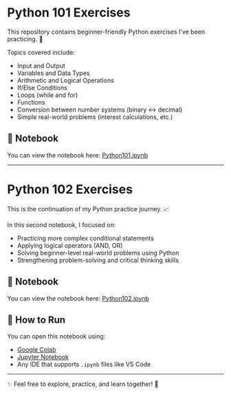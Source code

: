 # Python 101 Exercises

This repository contains beginner-friendly Python exercises I've been practicing. 🐍

Topics covered include:

- Input and Output
- Variables and Data Types
- Arithmetic and Logical Operations
- If/Else Conditions
- Loops (while and for)
- Functions
- Conversion between number systems (binary ↔ decimal)
- Simple real-world problems (interest calculations, etc.)

## 📓 Notebook

You can view the notebook here: [Python101.ipynb](Python101.ipynb)

---

# Python 102 Exercises

This is the continuation of my Python practice journey. 📈

In this second notebook, I focused on:

- Practicing more complex conditional statements
- Applying logical operators (AND, OR)
- Solving beginner-level real-world problems using Python
- Strengthening problem-solving and critical thinking skills

## 📓 Notebook

You can view the notebook here: [Python102.ipynb](Python102.ipynb)

## 🔧 How to Run

You can open this notebook using:
- [Google Colab](https://colab.research.google.com/)
- [Jupyter Notebook](https://jupyter.org/)
- Any IDE that supports `.ipynb` files like VS Code

---

✨ Feel free to explore, practice, and learn together! 🚀
